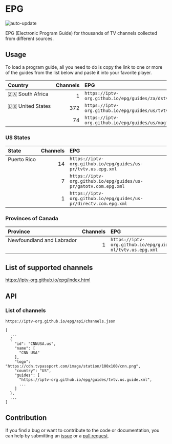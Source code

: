 # EPG

![auto-update](https://github.com/iptv-org/epg/actions/workflows/auto-update.yml/badge.svg)

EPG (Electronic Program Guide) for thousands of TV channels collected from different sources.

## Usage

To load a program guide, all you need to do is copy the link to one or more of the guides from the list below and paste it into your favorite player.

<!-- prettier-ignore -->
<table>
  <thead>
    <tr><th align="left">Country</th><th align="left">Channels</th><th align="left">EPG</th></tr>
  </thead>
  <tbody>
    <tr><td align="left" valign="top" nowrap>🇿🇦 South Africa</td><td align="right">1</td><td align="left" nowrap><code>https://iptv-org.github.io/epg/guides/za/dstv.com.epg.xml</code></td></tr>
    <tr><td align="left" valign="top" nowrap rowspan="2">🇺🇸 United States</td><td align="right">372</td><td align="left" nowrap><code>https://iptv-org.github.io/epg/guides/us/tvtv.us.epg.xml</code></td></tr>
    <tr><td align="right">74</td><td align="left" nowrap><code>https://iptv-org.github.io/epg/guides/us/magticom.ge.epg.xml</code></td></tr>
  </tbody>
</table>

### US States

<!-- prettier-ignore -->
<table>
  <thead>
    <tr><th align="left">State</th><th align="left">Channels</th><th align="left">EPG</th></tr>
  </thead>
  <tbody>
    <tr><td align="left" valign="top" nowrap rowspan="3">Puerto Rico</td><td align="right">14</td><td align="left" nowrap><code>https://iptv-org.github.io/epg/guides/us-pr/tvtv.us.epg.xml</code></td></tr>
    <tr><td align="right">7</td><td align="left" nowrap><code>https://iptv-org.github.io/epg/guides/us-pr/gatotv.com.epg.xml</code></td></tr>
    <tr><td align="right">1</td><td align="left" nowrap><code>https://iptv-org.github.io/epg/guides/us-pr/directv.com.epg.xml</code></td></tr>
  </tbody>
</table>

### Provinces of Canada

<!-- prettier-ignore -->
<table>
  <thead>
    <tr><th align="left">Province</th><th align="left">Channels</th><th align="left">EPG</th></tr>
  </thead>
  <tbody>
    <tr><td align="left" valign="top" nowrap>Newfoundland and Labrador</td><td align="right">1</td><td align="left" nowrap><code>https://iptv-org.github.io/epg/guides/ca-nl/tvtv.us.epg.xml</code></td></tr>
  </tbody>
</table>

## List of supported channels

https://iptv-org.github.io/epg/index.html

## API

### List of channels

```
https://iptv-org.github.io/epg/api/channels.json
```

```
[
  ...
  {
    "id": "CNNUSA.us",
    "name": [
      "CNN USA"
    ],
    "logo": "https://cdn.tvpassport.com/image/station/100x100/cnn.png",
    "country": "US",
    "guides": [
      "https://iptv-org.github.io/epg/guides/tvtv.us.guide.xml",
      ...
    ]
  },
  ...
]
```

<!-- ### List of programs

```
https://iptv-org.github.io/epg/api/programs.json
```

```
[
  ...
  {
    "channel": "CNNUSA.us",
    "site": "example.com",
    "lang": "en",
    "title": "Erin Burnett OutFront",
    "desc": "Lorem ipsum dolor sit amet, consectetur adipisicing elit, sed do eiusmod
    tempor incididunt ut labore et dolore magna aliqua. Ut enim ad minim veniam.",
    "categories": [
      "Series",
      "News"
    ],
    "image": "https://example.com/banner.jpg",
    "start": 1641772800,
    "stop": 1641776400
  },
  ...
]
``` -->

## Contribution

If you find a bug or want to contribute to the code or documentation, you can help by submitting an [issue](https://github.com/iptv-org/epg/issues) or a [pull request](https://github.com/iptv-org/epg/pulls).
